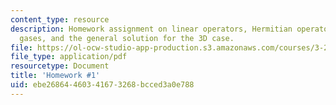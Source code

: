```yaml
---
content_type: resource
description: Homework assignment on linear operators, Hermitian operators, 2D electron
  gases, and the general solution for the 3D case.
file: https://ol-ocw-studio-app-production.s3.amazonaws.com/courses/3-23-electrical-optical-and-magnetic-properties-of-materials-fall-2007/ebe26864460341673268bcced3a0e788_ps1.pdf
file_type: application/pdf
resourcetype: Document
title: 'Homework #1'
uid: ebe26864-4603-4167-3268-bcced3a0e788
---
```

